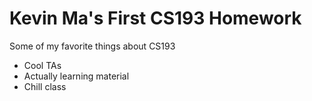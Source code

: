 # Kevin Ma's First CS193 Homework

Some of my favorite things about CS193
- Cool TAs
- Actually learning material
- Chill class
